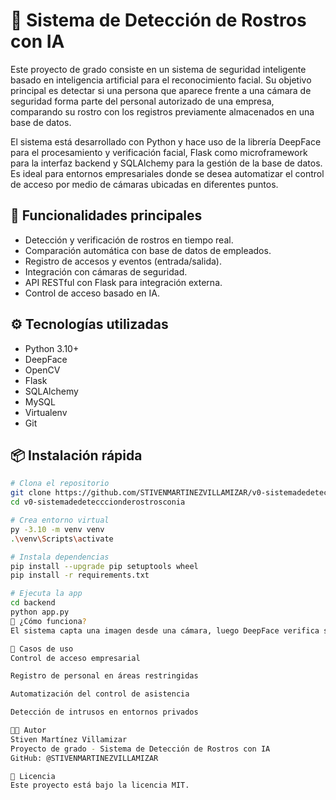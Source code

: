 # 🔐 Sistema de Detección de Rostros con IA

Este proyecto de grado consiste en un sistema de seguridad inteligente basado en inteligencia artificial para el reconocimiento facial. Su objetivo principal es detectar si una persona que aparece frente a una cámara de seguridad forma parte del personal autorizado de una empresa, comparando su rostro con los registros previamente almacenados en una base de datos.

El sistema está desarrollado con Python y hace uso de la librería DeepFace para el procesamiento y verificación facial, Flask como microframework para la interfaz backend y SQLAlchemy para la gestión de la base de datos. Es ideal para entornos empresariales donde se desea automatizar el control de acceso por medio de cámaras ubicadas en diferentes puntos.

## 🚀 Funcionalidades principales

- Detección y verificación de rostros en tiempo real.
- Comparación automática con base de datos de empleados.
- Registro de accesos y eventos (entrada/salida).
- Integración con cámaras de seguridad.
- API RESTful con Flask para integración externa.
- Control de acceso basado en IA.

## ⚙️ Tecnologías utilizadas

- Python 3.10+
- DeepFace
- OpenCV
- Flask
- SQLAlchemy
- MySQL
- Virtualenv
- Git

## 📦 Instalación rápida

```bash
# Clona el repositorio
git clone https://github.com/STIVENMARTINEZVILLAMIZAR/v0-sistemadedetecccionderostrosconia.git
cd v0-sistemadedetecccionderostrosconia

# Crea entorno virtual
py -3.10 -m venv venv
.\venv\Scripts\activate

# Instala dependencias
pip install --upgrade pip setuptools wheel
pip install -r requirements.txt

# Ejecuta la app
cd backend
python app.py
🧪 ¿Cómo funciona?
El sistema capta una imagen desde una cámara, luego DeepFace verifica si ese rostro coincide con alguno en la base de datos. Si hay coincidencia, se registra el acceso; si no, se alerta sobre un intento no autorizado.

🏢 Casos de uso
Control de acceso empresarial

Registro de personal en áreas restringidas

Automatización del control de asistencia

Detección de intrusos en entornos privados

👨‍💻 Autor
Stiven Martínez Villamizar
Proyecto de grado - Sistema de Detección de Rostros con IA
GitHub: @STIVENMARTINEZVILLAMIZAR

📄 Licencia
Este proyecto está bajo la licencia MIT.